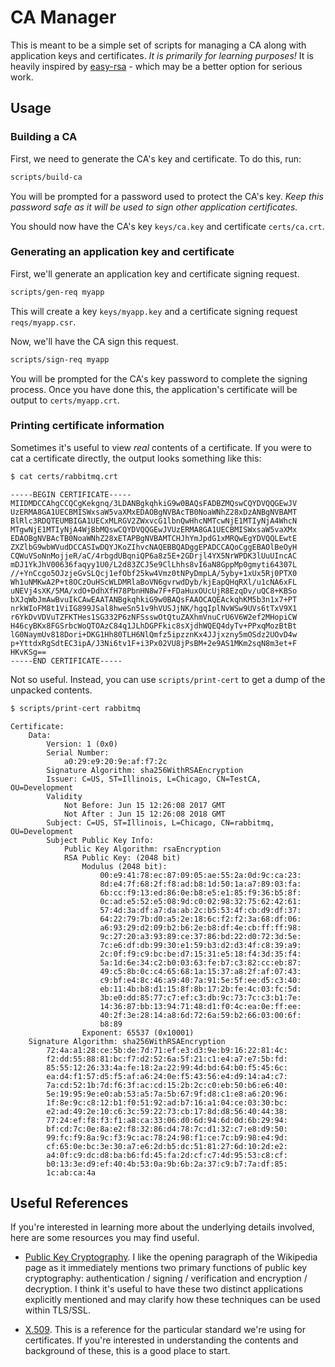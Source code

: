 # CA Manager

This is meant to be a simple set of scripts for managing a CA along with application
keys and certificates. *It is primarily for learning purposes!* It is heavily inspired
by [easy-rsa](https://github.com/OpenVPN/easy-rsa) - which may be a better option
for serious work.

## Usage

### Building a CA

First, we need to generate the CA's key and certificate. To do this, run:

```sh
scripts/build-ca
```

You will be prompted for a password used to protect the CA's key. *Keep this
password safe as it will be used to sign other application certificates.*

You should now have the CA's key `keys/ca.key` and certificate `certs/ca.crt`.

### Generating an application key and certificate

First, we'll generate an application key and certificate signing request.

```sh
scripts/gen-req myapp
```

This will create a key `keys/myapp.key` and a certificate signing request
`reqs/myapp.csr`.

Now, we'll have the CA sign this request.

```sh
scripts/sign-req myapp
```

You will be prompted for the CA's key password to complete the signing process.
Once you have done this, the application's certificate will be output to
`certs/myapp.crt`.

### Printing certificate information

Sometimes it's useful to view *real* contents of a certificate. If you were to
cat a certificate directly, the output looks something like this:

```sh
$ cat certs/rabbitmq.crt
```

```
-----BEGIN CERTIFICATE-----
MIIDMDCCAhgCCQCgKekgnq/3LDANBgkqhkiG9w0BAQsFADBZMQswCQYDVQQGEwJV
UzERMA8GA1UECBMISWxsaW5vaXMxEDAOBgNVBAcTB0NoaWNhZ28xDzANBgNVBAMT
BlRlc3RDQTEUMBIGA1UECxMLRGV2ZWxvcG1lbnQwHhcNMTcwNjE1MTIyNjA4WhcN
MTgwNjE1MTIyNjA4WjBbMQswCQYDVQQGEwJVUzERMA8GA1UECBMISWxsaW5vaXMx
EDAOBgNVBAcTB0NoaWNhZ28xETAPBgNVBAMTCHJhYmJpdG1xMRQwEgYDVQQLEwtE
ZXZlbG9wbWVudDCCASIwDQYJKoZIhvcNAQEBBQADggEPADCCAQoCggEBAOlBeOyH
CQWuVSoNnMojjeR/aC/4rbgdUBqniQP6a8z5E+2GDrjl4YX5NrWPDK3lUuUIncAC
mDJ1YkJhV00636faqyy1U0/L2d83ZCJ5e9ClLhhs8vI6aN8GppMp0gmyti64307L
//+YnCcgo5OJzjeGvSLQcj1efObf25kw4Vmz0tNPyDmpLA/5yby+1xUx5Rj0PTX0
Wh1uNMKwA2P+t8OCzOuHScWLDMRlaBoVN6gvrwdDyb/kjEapQHqRXl/u1cNA6xFL
uNEVj4sXK/5MA/xdO+DdhXfH78PbnHN8w7F+FDaHuxOUcUjR8EzqDv/uQC8+KBSo
bXJqWbJmAwBvuIkCAwEAATANBgkqhkiG9w0BAQsFAAOCAQEAckqhKM5b3n1x7+PT
nrkWIoFM8t1ViIG899JSal8hweSn51v9hVUSJjNK/hgqIplNvWSw9UVs6tTxV9X1
r6YkDvVDVuTZFKTHes1SG332P6zNFSsswOtQtuZAXhmVnuCrU6V6W2ef2MHopiCW
H46cyBKx8FGSrbcWoQTOAzC84q1JLhDGPFkic8sXjdhWQEQ4dyTv+PPxqMozBtBt
lG0NaymUv818Dori+DKG1Hh80TLH6NlQmfz5ipzznKx4JJjxzny5mOSdz2UOvD4w
p+YttdxRgSdtEC3ipA/J3Ni6tv1F+i3Px02VU8jPsBM+2e9AS1MKm2sqN8m3et+F
HKvKSg==
-----END CERTIFICATE-----
```

Not so useful. Instead, you can use `scripts/print-cert` to get a dump of the
unpacked contents.

```sh
$ scripts/print-cert rabbitmq
```

```
Certificate:
    Data:
        Version: 1 (0x0)
        Serial Number:
            a0:29:e9:20:9e:af:f7:2c
        Signature Algorithm: sha256WithRSAEncryption
        Issuer: C=US, ST=Illinois, L=Chicago, CN=TestCA, OU=Development
        Validity
            Not Before: Jun 15 12:26:08 2017 GMT
            Not After : Jun 15 12:26:08 2018 GMT
        Subject: C=US, ST=Illinois, L=Chicago, CN=rabbitmq, OU=Development
        Subject Public Key Info:
            Public Key Algorithm: rsaEncryption
            RSA Public Key: (2048 bit)
                Modulus (2048 bit):
                    00:e9:41:78:ec:87:09:05:ae:55:2a:0d:9c:ca:23:
                    8d:e4:7f:68:2f:f8:ad:b8:1d:50:1a:a7:89:03:fa:
                    6b:cc:f9:13:ed:86:0e:b8:e5:e1:85:f9:36:b5:8f:
                    0c:ad:e5:52:e5:08:9d:c0:02:98:32:75:62:42:61:
                    57:4d:3a:df:a7:da:ab:2c:b5:53:4f:cb:d9:df:37:
                    64:22:79:7b:d0:a5:2e:18:6c:f2:f2:3a:68:df:06:
                    a6:93:29:d2:09:b2:b6:2e:b8:df:4e:cb:ff:ff:98:
                    9c:27:20:a3:93:89:ce:37:86:bd:22:d0:72:3d:5e:
                    7c:e6:df:db:99:30:e1:59:b3:d2:d3:4f:c8:39:a9:
                    2c:0f:f9:c9:bc:be:d7:15:31:e5:18:f4:3d:35:f4:
                    5a:1d:6e:34:c2:b0:03:63:fe:b7:c3:82:cc:eb:87:
                    49:c5:8b:0c:c4:65:68:1a:15:37:a8:2f:af:07:43:
                    c9:bf:e4:8c:46:a9:40:7a:91:5e:5f:ee:d5:c3:40:
                    eb:11:4b:b8:d1:15:8f:8b:17:2b:fe:4c:03:fc:5d:
                    3b:e0:dd:85:77:c7:ef:c3:db:9c:73:7c:c3:b1:7e:
                    14:36:87:bb:13:94:71:48:d1:f0:4c:ea:0e:ff:ee:
                    40:2f:3e:28:14:a8:6d:72:6a:59:b2:66:03:00:6f:
                    b8:89
                Exponent: 65537 (0x10001)
    Signature Algorithm: sha256WithRSAEncryption
        72:4a:a1:28:ce:5b:de:7d:71:ef:e3:d3:9e:b9:16:22:81:4c:
        f2:dd:55:88:81:bc:f7:d2:52:6a:5f:21:c1:e4:a7:e7:5b:fd:
        85:55:12:26:33:4a:fe:18:2a:22:99:4d:bd:64:b0:f5:45:6c:
        ea:d4:f1:57:d5:f5:af:a6:24:0e:f5:43:56:e4:d9:14:a4:c7:
        7a:cd:52:1b:7d:f6:3f:ac:cd:15:2b:2c:c0:eb:50:b6:e6:40:
        5e:19:95:9e:e0:ab:53:a5:7a:5b:67:9f:d8:c1:e8:a6:20:96:
        1f:8e:9c:c8:12:b1:f0:51:92:ad:b7:16:a1:04:ce:03:30:bc:
        e2:ad:49:2e:10:c6:3c:59:22:73:cb:17:8d:d8:56:40:44:38:
        77:24:ef:f8:f3:f1:a8:ca:33:06:d0:6d:94:6d:0d:6b:29:94:
        bf:cd:7c:0e:8a:e2:f8:32:86:d4:78:7c:d1:32:c7:e8:d9:50:
        99:fc:f9:8a:9c:f3:9c:ac:78:24:98:f1:ce:7c:b9:98:e4:9d:
        cf:65:0e:bc:3e:30:a7:e6:2d:b5:dc:51:81:27:6d:10:2d:e2:
        a4:0f:c9:dc:d8:ba:b6:fd:45:fa:2d:cf:c7:4d:95:53:c8:cf:
        b0:13:3e:d9:ef:40:4b:53:0a:9b:6b:2a:37:c9:b7:7a:df:85:
        1c:ab:ca:4a
```

## Useful References

If you're interested in learning more about the underlying details involved, here are some resources you may find useful.

* [Public Key Cryptography](https://en.wikipedia.org/wiki/Public-key_cryptography). I like the
opening paragraph of the Wikipedia page as it immediately mentions two primary
functions of public key cryptography: authentication / signing / verification and encryption / decryption. I think it's useful to have these two distinct applications explicitly mentioned and may clarify how these techniques can be used within TLS/SSL.

* [X.509](https://en.wikipedia.org/wiki/X.509). This is a reference for the particular standard we're using for certificates. If you're interested in understanding the contents and background of these, this is a good place to start.
